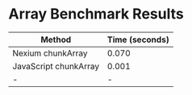 # Array Benchmark Results

| Method                | Time (seconds) |
| --------------------- | -------------- |
| Nexium chunkArray     | 0.070          |
| JavaScript chunkArray | 0.001          |
| -                     | -              |

